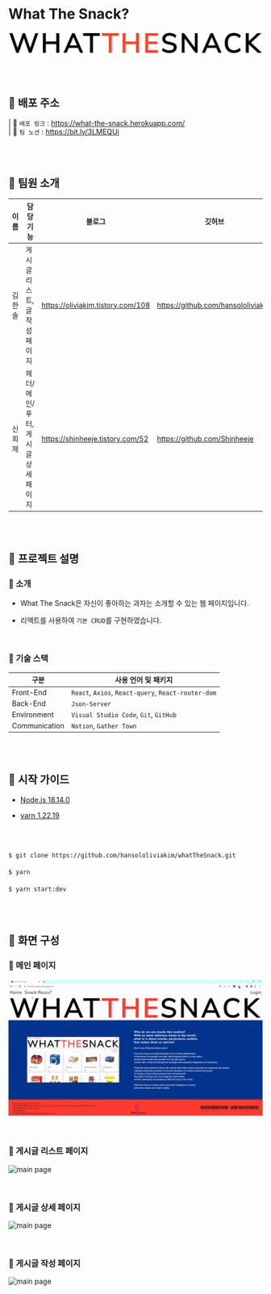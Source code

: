# What The Snack?
[![what the snack logo](./img/whatthesnack-logo.jpg)](https://what-the-snack.herokuapp.com/)

<br/><br/>

## 🍿 배포 주소
| 🔸 `배포 링크` : https://what-the-snack.herokuapp.com/ <br/>
| 🔸 `팀 노션` : https://bit.ly/3LMEQUi

<br/><br/>

## 🍿 팀원 소개
| 이름 | 담당 기능 | 블로그 | 깃허브 |
| --- | --- | --- | --- |
| 김한솔 | 게시글 리스트, 글 작성 페이지 | https://oliviakim.tistory.com/108 | https://github.com/hansololiviakim |
| 신희제 | 헤더/메인/푸터, 게시글 상세 페이지 | https://shinheeje.tistory.com/52 | https://github.com/Shinheeje |

<br/><br/>

## 🍿 프로젝트 설명
### 🔸 소개
* What The Snack은 자신이 좋아하는 과자는 소개할 수 있는 웹 페이지입니다.

* 리액트를 사용하여 `기본 CRUD`를 구현하였습니다.

<br/>

### 🔸 기술 스택
| 구분 | 사용 언어 및 패키지 |
| --- | --- |
| Front-End | `React`, `Axios`, `React-query`, `React-router-dom` |
| Back-End | `Json-Server` |
| Environment | `Visual Studio Code`, `Git`, `GitHub` |
| Communication | `Notion`, `Gather Town` |

<br/><br/>

## 🍿 시작 가이드
* [Node.js 18.14.0](https://nodejs.org/ko)

* [yarn 1.22.19](https://classic.yarnpkg.com/lang/en/docs/install/#windows-stable)

<br/>

```bash

$ git clone https://github.com/hansololiviakim/whatTheSnack.git

$ yarn

$ yarn start:dev

```

<br/><br/>

## 🍿 화면 구성
### 🔸 메인 페이지
![main page](./img/main.gif)

<br/>

### 🔸 게시글 리스트 페이지
![main page](./img/list.gif)

<br/>

### 🔸 게시글 상세 페이지
![main page](./img/detail.gif)

<br/>

### 🔸 게시글 작성 페이지
![main page](./img/post.gif)